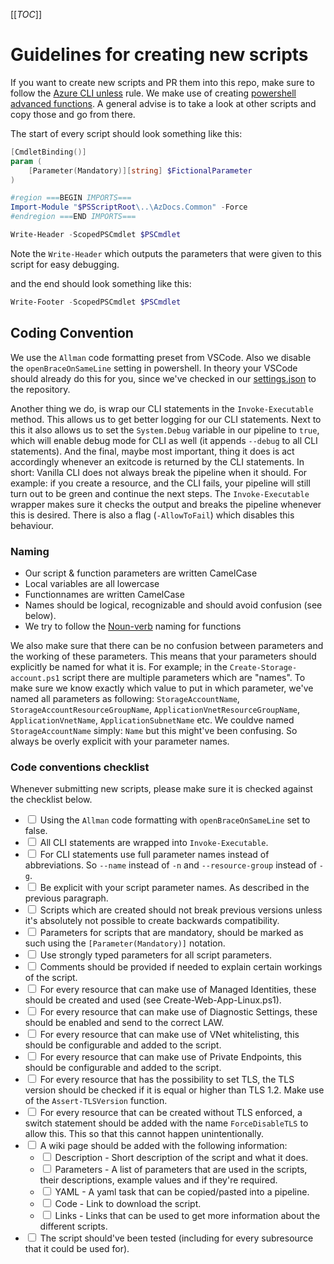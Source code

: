 [[_TOC_]]

# Guidelines for creating new scripts

If you want to create new scripts and PR them into this repo, make sure to follow the [Azure CLI unless](/Azure/Documentation#azure-cli-unless) rule. We make use of creating [powershell advanced functions](https://docs.microsoft.com/en-us/powershell/module/microsoft.powershell.core/about/about_functions_advanced?view=powershell-7.1). A general advise is to take a look at other scripts and copy those and go from there.

The start of every script should look something like this:

```powershell
[CmdletBinding()]
param (
    [Parameter(Mandatory)][string] $FictionalParameter
)

#region ===BEGIN IMPORTS===
Import-Module "$PSScriptRoot\..\AzDocs.Common" -Force
#endregion ===END IMPORTS===

Write-Header -ScopedPSCmdlet $PSCmdlet
```

Note the `Write-Header` which outputs the parameters that were given to this script for easy debugging.

and the end should look something like this:

```powershell
Write-Footer -ScopedPSCmdlet $PSCmdlet
```

## Coding Convention

We use the `Allman` code formatting preset from VSCode. Also we disable the `openBraceOnSameLine` setting in powershell. In theory your VSCode should already do this for you, since we've checked in our [settings.json](../../../../.vscode/settings.json) to the repository.

Another thing we do, is wrap our CLI statements in the `Invoke-Executable` method. This allows us to get better logging for our CLI statements. Next to this it also allows us to set the `System.Debug` variable in our pipeline to `true`, which will enable debug mode for CLI as well (it appends `--debug` to all CLI statements). And the final, maybe most important, thing it does is act accordingly whenever an exitcode is returned by the CLI statements. In short: Vanilla CLI does not always break the pipeline when it should. For example: if you create a resource, and the CLI fails, your pipeline will still turn out to be green and continue the next steps. The `Invoke-Executable` wrapper makes sure it checks the output and breaks the pipeline whenever this is desired. There is also a flag (`-AllowToFail`) which disables this behaviour.

### Naming

- Our script & function parameters are written CamelCase
- Local variables are all lowercase
- Functionnames are written CamelCase
- Names should be logical, recognizable and should avoid confusion (see below).
- We try to follow the [Noun-verb](https://docs.microsoft.com/en-us/powershell/scripting/developer/cmdlet/approved-verbs-for-windows-powershell-commands?view=powershell-7.1) naming for functions

We also make sure that there can be no confusion between parameters and the working of these parameters. This means that your parameters should explicitly be named for what it is. For example; in the `Create-Storage-account.ps1` script there are multiple parameters which are "names". To make sure we know exactly which value to put in which parameter, we've named all parameters as following: `StorageAccountName`, `StorageAccountResourceGroupName`, `ApplicationVnetResourceGroupName`, `ApplicationVnetName`, `ApplicationSubnetName` etc. We couldve named `StorageAccountName` simply: `Name` but this might've been confusing. So always be overly explicit with your parameter names.

### Code conventions checklist

Whenever submitting new scripts, please make sure it is checked against the checklist below.

- <input type="checkbox"> Using the `Allman` code formatting with `openBraceOnSameLine` set to false.
- <input type="checkbox"> All CLI statements are wrapped into `Invoke-Executable`.
- <input type="checkbox"> For CLI statements use full parameter names instead of abbreviations. So `--name` instead of `-n` and `--resource-group` instead of `-g`.
- <input type="checkbox"> Be explicit with your script parameter names. As described in the previous paragraph.
- <input type="checkbox"> Scripts which are created should not break previous versions unless it's absolutely not possible to create backwards compatibility.
- <input type="checkbox"> Parameters for scripts that are mandatory, should be marked as such using the `[Parameter(Mandatory)]` notation.
- <input type="checkbox"> Use strongly typed parameters for all script parameters.
- <input type="checkbox"> ​Comments should be provided if needed to explain certain workings of the script.
- <input type="checkbox"> For every resource that can make use of Managed Identities, these should be created and used (see Create-Web-App-Linux.ps1).
- <input type="checkbox"> For every resource that can make use of Diagnostic Settings, these should be enabled and send to the correct LAW.
- <input type="checkbox"> For every resource that can make use of VNet whitelisting, this should be configurable and added to the script.
- <input type="checkbox"> For every resource that can make use of Private Endpoints, this should be configurable and added to the script.
- <input type="checkbox"> For every resource that has the possibility to set TLS, the TLS version should be checked if it is equal or higher than TLS 1.2. Make use of the `Assert-TLSVersion` function.
- <input type="checkbox"> For every resource that can be created without TLS enforced, a switch statement should be added with the name `ForceDisableTLS` to allow this. This so that this cannot happen unintentionally.
- <input type="checkbox"> A wiki page should be added with the following information:
  - <input type="checkbox"> Description - Short description of the script and what it does.
  - <input type="checkbox"> Parameters - A list of parameters that are used in the scripts, their descriptions, example values and if they're required.
  - <input type="checkbox"> YAML - A yaml task that can be copied/pasted into a pipeline.
  - <input type="checkbox"> Code - Link to download the script.
  - <input type="checkbox"> Links - Links that can be used to get more information about the different scripts.
- <input type="checkbox"> The script should've been tested (including for every subresource that it could be used for).
